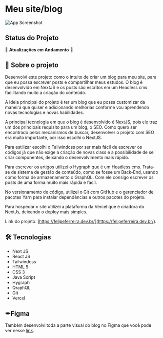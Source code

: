 
# Meu site/blog


![App Screenshot](https://felipeferreira.dev.br/projectsImg.svg)

## Status do Projeto

🚧 **Atualizações em Andamento** 🚧

## 🚀 Sobre o projeto

Desenvolvi este projeto como o intuito de criar um blog para meu site, para que eu possa escrever posts e compartilhar meus estudos. O blog é desenvolvido em NextJS e os posts são escritos em um Headless cms facilitando muito a criação do conteúdo.

A ideia principal do projeto é ter um blog que eu possa customizar da maneira que quiser e adicionando melhorias conforme vou aprendendo novas tecnologias e novas habilidades.

A principal tecnologia em que o blog é desenvolvido é NextJS, pois ele traz um dos principais requisito para um blog, o SEO. Como quero ser encontrado pelos mecanismos de buscar, desenvolver o projeto com SEO era muito importante, por isso escolhi o NextJS.

Para estilizar escolhi o Tailwindcss por ser mais fácil de escrever os códigos já que não exige a criação de novas class e a possibilidade de se criar componentes, deixando o desenvolvimento mais rápido.

Para escrever os artigos utilizei o Hygraph que é um Headless cms. Trata-se de sistema de gestão de conteúdo, como se fosse um Back-End, usando como forma de armazenamento o GraphQL. Com ele consigo escrever os posts de uma forma muito mais rápida e fácil.

No versionamento de código, utilizei o Git com GitHub e o gerenciador de pacotes Yarn para instalar dependências e outros pacotes do projeto.

Para hospedar o site utilizei a plataforma da Vercel que é criadora do NextJs, deixando o deploy mais simples.

Link do projeto: [https://felipeferreira.dev.br/](https://felipeferreira.dev.br/).

## 🛠 Tecnologias
- Next JS
- React JS
- Tailwindcss
- HTML 5
- CSS 3
- Java Script
- Hygraph
- QraphQL
- Git
- Vercel

## ✒Figma
Também desenvolvi toda a parte visual do blog no Figma que você pode ver nesse [link](https://www.figma.com/file/KMaiyKxKH76P8R4D5R4tZg/Personal-website?node-id=245%3A160).

